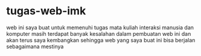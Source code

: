 # tugas-web-imk
web ini saya buat untuk memenuhi tugas mata kuliah interaksi manusia dan komputer masih terdapat banyak kesalahan dalam pembuatan web ini dan akan terus saya kembangkan
sehingga web yang saya buat ini bisa berjalan sebagaimana mestinya
